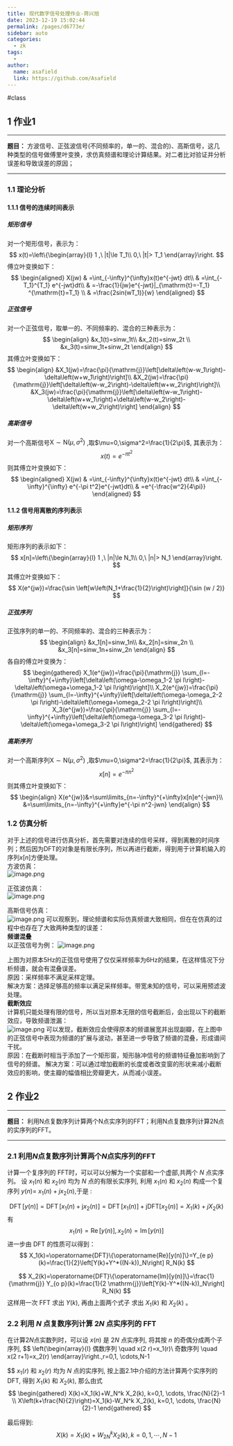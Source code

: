 ```yaml
---
title: 现代数字信号处理作业-蒋兴旭
date: 2023-12-19 15:02:44
permalink: /pages/d6773e/
sidebar: auto
categories:
  - zk
tags:
  - 
author: 
  name: asafield
  link: https://github.com/Asafield
---
```

#class 
## 1 作业1  
---

**题目：** 方波信号、正弦波信号(不同频率的，单一的、混合的)、高斯信号，这几种类型的信号做傅里叶变换，求仿真频谱和理论计算结果。对二者比对验证并分析误差和导致误差的原因；  

---

### 1.1 理论分析
#### 1.1.1 信号的连续时间表示
##### 矩形信号
对一个矩形信号，表示为：  
$$
x(t)=\left\{\begin{array}{l}
1 ,\  |t|\le T_1\\
0,\ |t|> T_1
\end{array}\right.
$$
傅立叶变换如下：  
$$
\begin{aligned}
X(jw) & =\int_{-\infty}^{\infty}x(t)e^{-jwt} dt\\
& =\int_{-T_1}^{T_1} e^{-jwt}dt\\
& =-\frac{1}{jw}e^{-jwt}|_{\mathrm{t}=-T_1} ^{\mathrm{t}=T_1} \\
& =\frac{2sin(wT_1)}{w}
\end{aligned}
$$
##### 正弦信号
对一个正弦信号，取单一的、不同频率的、混合的三种表示为：  
$$
\begin{align}
&x_1(t)=sinw_1t\\ 
&x_2(t)=sinw_2t \\
&x_3(t)=sinw_1t+sinw_2t
\end{align}
$$
其傅立叶变换如下：  
$$
\begin{align}
&X_1(jw)=\frac{\pi}{\mathrm{j}}\left[\delta\left(w-w_1\right)-\delta\left(w+w_1\right)\right]\\
&X_2(jw)=\frac{\pi}{\mathrm{j}}\left[\delta\left(w-w_2\right)-\delta\left(w+w_2\right)\right]\\
&X_3(jw)=\frac{\pi}{\mathrm{j}}\left[\delta\left(w-w_1\right)-\delta\left(w+w_1\right)+\delta\left(w-w_2\right)-\delta\left(w+w_2\right)\right]
\end{align}
$$

##### 高斯信号
对一个高斯信号$\mathrm{X} \sim \mathrm{N}\left(\mu, \sigma^2\right)$ ,取$\mu=0,\sigma^2=\frac{1}{2\pi}$, 其表示为：  
$$
x(t)=e^{-\pi t^2}
$$
则其傅立叶变换如下：  
$$
\begin{aligned}
X(jw) & =\int_{-\infty}^{\infty}x(t)e^{-jwt} dt\\
& =\int_{-\infty}^{\infty} e^{-\pi t^2}e^{-jwt}dt\\
& =e^{-\frac{w^2}{4\pi}}
\end{aligned}
$$
#### 1.1.2 信号用离散的序列表示
##### 矩形序列
矩形序列的表示如下：  
$$
x[n]=\left\{\begin{array}{l}
1 ,\  |n|\le N_1\\
0,\ |n|> N_1
\end{array}\right.
$$
其傅立叶变换如下：  
$$
X(e^{jw})=\frac{\sin \left[w\left(N_1+\frac{1}{2}\right)\right]}{\sin (w / 2)}
$$
##### 正弦序列
正弦序列的单一的、不同频率的、混合的三种表示为：  
$$
\begin{align}
&x_1[n]=sinw_1n\\ 
&x_2[n]=sinw_2n \\
&x_3[n]=sinw_1n+sinw_2n
\end{align}
$$
各自的傅立叶变换为：  
$$
\begin{gathered}
X_1(e^{jw})=\frac{\pi}{\mathrm{j}} \sum_{l=-\infty}^{+\infty}\left[\delta\left(\omega-\omega_1-2 \pi l\right)-\delta\left(\omega+\omega_1-2 \pi l\right)\right]\\
X_2(e^{jw})=\frac{\pi}{\mathrm{j}} \sum_{l=-\infty}^{+\infty}\left[\delta\left(\omega-\omega_2-2 \pi l\right)-\delta\left(\omega+\omega_2-2 \pi l\right)\right]\\
X_3(e^{jw})=\frac{\pi}{\mathrm{j}} \sum_{l=-\infty}^{+\infty}\left[\delta\left(\omega-\omega_3-2 \pi l\right)-\delta\left(\omega+\omega_3-2 \pi l\right)\right]
\end{gathered}
$$
##### 高斯序列
对一个高斯序列$\mathrm{X} \sim \mathrm{N}\left(\mu, \sigma^2\right)$ ,取$\mu=0,\sigma^2=\frac{1}{2\pi}$, 其表示为：  
$$
x[n]=e^{-\pi n^2}
$$
则其傅立叶变换如下：   
$$
\begin{align}
X(e^{jw})&=\sum\limits_{n=-\infty}^{+\infty}x[n]e^{-jwn}\\
&=\sum\limits_{n=-\infty}^{+\infty}e^{-\pi n^2-jwn}
\end{align}
$$
### 1.2 仿真分析
对于上述的信号进行仿真分析，首先需要对连续的信号采样，得到离散的时间序列；然后因为DFT的对象是有限长序列，所以再进行截断，得到用于计算机输入的序列$x[n]$方便处理。  
方波仿真：  
![image.png](https://pic-1312640559.cos.ap-chengdu.myqcloud.com/img20221229114823.png)

正弦波仿真：  
![image.png](https://pic-1312640559.cos.ap-chengdu.myqcloud.com/img20221229124708.png)


高斯信号仿真：  
![image.png](https://pic-1312640559.cos.ap-chengdu.myqcloud.com/img20221229121225.png)
可以观察到，理论频谱和实际仿真频谱大致相同，但在在仿真的过程中也存在了大致两种类型的误差：  
**频谱混叠**  
以正弦信号为例：
![image.png](https://pic-1312640559.cos.ap-chengdu.myqcloud.com/img20221229133219.png)


上图为对原本5Hz的正弦信号使用了仅仅采样频率为6Hz的结果，在这样情况下分析频谱，就会有混叠误差。  
原因：采样频率不满足采样定理。  
解决方案：选择足够高的频率以满足采样频率。带宽未知的信号，可以采用预滤波处理。    
**截断效应**  
计算机只能处理有限的信号，所以当对原本无限的信号截断后，会出现以下的截断效应，导致频谱泄漏：    
![image.png](https://pic-1312640559.cos.ap-chengdu.myqcloud.com/img20221229134338.png)
可以发现，截断效应会使得原本的频谱展宽并出现副瓣，在上图中的正弦信号中表现为频谱的扩展与波动，甚至进一步导致了频谱的混叠，形成谱间干扰。  
原因：在截断时相当于添加了一个矩形窗，矩形脉冲信号的频谱特征叠加影响到了信号的频谱。
解决方案：可以通过增加截断的长度或者改变窗的形状来减小截断效应的影响，使主瓣的幅值相比旁瓣更大，从而减小误差。


## 2 作业2

---  

**题目：** 利用N点复数序列计算两个N点实序列的FFT；利用N点复数序列计算2N点的实序列的FFT。

---  

### 2.1 利用$N$点复数序列计算两个$N$点实序列的FFT
计算一个复序列的 FFT时，可以可以分解为一个实部和一个虚部,共两个 $N$ 点实序列。 
设 $x_1(n)$ 和 $x_2(n)$ 均为 $N$ 点的有限长实序列, 利用 $x_1(n)$ 和 $x_2(n)$ 构成一个复序列 $y(n)=$ $x_1(n)+j x_2(n)$,于是 :  

$$\operatorname{DFT}[y(n)]=\operatorname{DFT}\left[x_1(n)+\mathrm{j} x_2(n)\right]=\operatorname{DFT}\left[x_1(n)\right]+\mathrm{jDFT}\left[x_2(n)\right]=X_1(k)+j X_2(k)$$
有   
$$x_1(n)=\operatorname{Re}[y(n)], x_2(n)=\operatorname{lm}[y(n)]$$
进一步由 DFT 的性质可以得到：
$$
X_1(k)=\operatorname{DFT}\{\operatorname{Re}[y(n)]\}=Y_{e p}(k)=\frac{1}{2}\left[Y(k)+Y^*((N-k))_N\right] R_N(k)
$$

$$
X_2(k)=\operatorname{DFT}\{\operatorname{lm}[y(n)]\}=\frac{1}{\mathrm{j}} Y_{o p}(k)=\frac{1}{2 \mathrm{j}}\left[Y(k)-Y^*((N-k))_N\right] R_N(k)
$$
这样用一次 FFT 求出 $Y(k)$, 再由上面两个式子 求出 $X_1(k)$ 和 $X_2(k)$ 。  

### 2.2 利用 $N$ 点复数序列计算 $2 N$ 点实序列的 FFT
在计算$2N$点实数列时，可以设 $x(n)$ 是 $2 N$ 点实序列, 将其按 $n$ 的奇偶分成两个子序列,
$$
\left\{\begin{array}{l}
偶数序列 \quad x(2 r)=x_1(r)\\
奇数序列 \quad x(2 r+1)=x_2(r)
\end{array}\right.,r=0,1, \cdots,N-1

$$
$x_1(r)$ 和 $x_2(r)$ 均为 $N$ 点的实序列, 按上面2.1中介绍的方法计算两个实序列的 DFT, 得到 $X_1(k)$ 和 $X_2(k)$, 那么由式
$$
\begin{gathered}
X(k)=X_1(k)+W_N^k X_2(k), k=0,1, \cdots, \frac{N}{2}-1 \\
X\left(k+\frac{N}{2}\right)=X_1(k)-W_N^k X_2(k), k=0,1, \cdots, \frac{N}{2}-1
\end{gathered}
$$

最后得到:
$$
X(k)=X_1(k)+W_{2 N}^k X_2(k), k=0,1, \cdots, N-1
$$